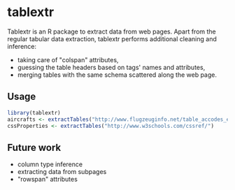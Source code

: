# tablextr

Tablextr is an R package to extract data from web pages. Apart from the regular
tabular data extraction, tablextr performs additional cleaning and inference:

  * taking care of "colspan" attributes,
  * guessing the table headers based on tags' names and attributes,
  * merging tables with the same schema scattered along the web page.

## Usage

```R
library(tablextr)
aircrafts <- extractTables("http://www.flugzeuginfo.net/table_accodes_en.php")
cssProperties <- extractTables("http://www.w3schools.com/cssref/")
```

## Future work

  * column type inference
  * extracting data from subpages
  * "rowspan" attributes
